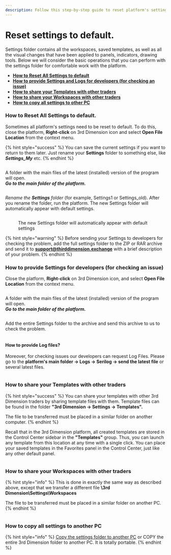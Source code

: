 ```yaml
---
description: Follow this step-by-step guide to reset platform's settings to default
---
```


# Reset settings to default.

Settings folder contains all the workspaces, saved templates, as well as all the visual changes that have been applied to panels, indicators, drawing tools. Below we will consider the basic operations that you can perform with the settings folder for comfortable work with the platform.

* [**How to Reset All Settings to default**](reset-settings-to-default..md#how-to-reset-all-settings-to-default)
* [**How to provide Settings and Logs for developers (for checking an issue)**](reset-settings-to-default..md#how-to-provide-settings-for-developers-for-checking-an-issue)
* [**How to share your Templates with other traders**](reset-settings-to-default..md#how-to-share-your-templates-with-other-traders)
* [**How to share your  Workspaces with other traders**](reset-settings-to-default..md#how-to-share-your-workspaces-with-other-traders)
* [**How to copy all settings to other PC**](reset-settings-to-default..md#how-to-copy-all-settings-to-another-pc)

### How to Reset All Settings to default.

Sometimes all platform's settings need to be reset to default. To do this, close the platform, **Right-click** on 3rd Dimension icon and select **Open File Location** from the context menu.

{% hint style="success" %}
You can save the current settings if you want to return to them later. Just rename your **Settings** folder to something else, like _**Settings\_My**_ etc.
{% endhint %}



<figure><img src="../.gitbook/assets/Screenshot_4 (1).png" alt=""><figcaption></figcaption></figure>

A folder with the main files of the latest (installed) version of the program will open. \
_**Go to the main folder of the platform.**_



<figure><img src="../.gitbook/assets/Screenshot_5 (1).png" alt=""><figcaption></figcaption></figure>

_Rename the **Settings** folder_ (for example, Settings1 or Settings\_old). After you rename the folder, run the platform. The new Settings folder will automatically appear with default settings.

<figure><img src="../.gitbook/assets/The new Settings folder will automatically appear with default settings.gif" alt=""><figcaption><p>The new Settings folder will automatically appear with default settings</p></figcaption></figure>

{% hint style="warning" %}
Before sending your Settings to developers for checking the problem, add the full settings folder to the ZIP or RAR archive and send it to **support@thirddimension.exchange** with a brief description of your problem.
{% endhint %}

### How to provide Settings for developers (for checking an issue)

Close the platform, **Right-click** on 3rd Dimension icon, and select **Open File Location** from the context menu.



<figure><img src="../.gitbook/assets/Screenshot_4 (1).png" alt=""><figcaption></figcaption></figure>

A folder with the main files of the latest (installed) version of the program will open.\
_**Go to the main folder of the platform.**_



<figure><img src="../.gitbook/assets/Screenshot_5 (1).png" alt=""><figcaption></figcaption></figure>

Add the entire Settings folder to the archive and send this archive to us to check the problem.



<figure><img src="../.gitbook/assets/photo_2024-01-08_15-02-23.jpg" alt=""><figcaption></figcaption></figure>

#### How to provide Log files?

Moreover, for checking issues our developers can request Log Files. Please go to the **platform's main folder -> Logs -> Serilog -> send the latest file** or several latest files.&#x20;



<figure><img src="../.gitbook/assets/3rd logs.png" alt=""><figcaption></figcaption></figure>

### How to share your Templates with other traders

{% hint style="success" %}
You can share your templates with other 3rd Dimension traders by sharing template files with them. Template files can be found in the folder **"3rd Dimension -> Settings -> Templates".**

The file to be transferred must be placed in a similar folder on another computer.
{% endhint %}

Recall that in the 3rd Dimension platform, all created templates are stored in the Control Center sidebar in the **"Templates"** group. Thus, you can launch any template from this location at any time with a single click. You can place your saved templates in the Favorites panel in the Control Center, just like any other default panel.



<figure><img src="../.gitbook/assets/templates.png" alt=""><figcaption></figcaption></figure>

### How to share your Workspaces with other traders

{% hint style="info" %}
This is done in exactly the same way as described above, except that we transfer a different file **\3rd Dimension\Settings\Workspaces**

The file to be transferred must be placed in a similar folder on another PC.
{% endhint %}



<figure><img src="../.gitbook/assets/workspaces.png" alt=""><figcaption></figcaption></figure>

### How to copy all settings to another PC

{% hint style="info" %}
[Copy the settings folder to another PC](reset-settings-to-default..md#how-to-provide-settings-for-developers-for-checking-an-issue) or COPY the entire 3rd Dimension folder to another PC. It is totally portable.
{% endhint %}
